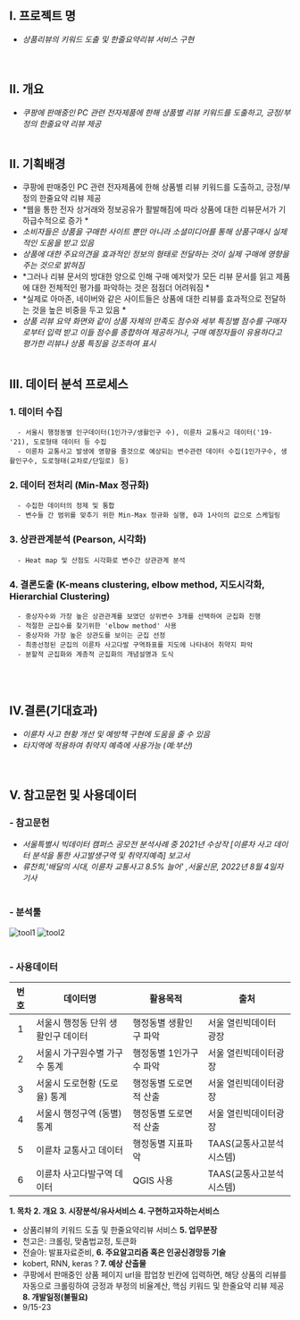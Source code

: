 
## Ⅰ. 프로젝트 명
 - *상품리뷰의 키워드 도출 및 한줄요약리뷰 서비스 구현*   
<br/><br/>    
## Ⅱ. 개요
 - *쿠팡에 판매중인 PC 관련 전자제품에 한해 상품별 리뷰 키워드를 도출하고, 긍정/부정의 한줄요약 리뷰 제공* 
<br/><br/>    
## Ⅱ. 기획배경
 - 쿠팡에 판매중인 PC 관련 전자제품에 한해 상품별 리뷰 키워드를 도출하고, 긍정/부정의 한줄요약 리뷰 제공 
 - *웹을 통한 전자 상거래와 정보공유가 활발해짐에 따라 상품에 대한 리뷰문서가 기하급수적으로 증가 *
 - *소비자들은 상품을 구매한 사이트 뿐만 아니라 소셜미디어를 통해 상품구매시 실제적인 도움을 받고 있음*
 - *상품에 대한 주요의견을 효과적인 정보의 형태로 전달하는 것이 실제 구매에 영향을 주는 것으로 밝혀짐*
 - *그러나 리뷰 문서의 방대한 양으로 인해 구매 예저앚가 모든 리뷰 문서를 읽고 제품에 대한 전체적인 평가를 파악하는 것은 점점더 어려워짐 * 
 - *실제로 아마존, 네이버와 같은 사이트들은 상품에 대한 리뷰를 효과적으로 전달하는 것을 높은 비중을 두고 있음 *
 - *상품 리뷰 요약 화면와 같이 상품 자체의 만족도 점수와 세부 특징별 점수를 구매자로부터 입력 받고 이들 점수를 종합하여 제공하거나, 구매 예정자들이 유용하다고 평가한 리뷰나 상품 특징을 강조하여 표시*
<br/><br/>    
## Ⅲ. 데이터 분석 프로세스  
 ### 1. 데이터 수집 
      - 서울시 행정동별 인구데이터(1인가구/생활인구 수), 이륜차 교통사고 데이터('19-'21), 도로형태 데이터 등 수집
      - 이륜차 교통사고 발생에 영향을 줄것으로 예상되는 변수관련 데이터 수집(1인가구수, 생활인구수, 도로형태(교차로/단일로) 등) 
 ### 2. 데이터 전처리 (Min-Max 정규화)
      - 수집한 데이터의 정제 및 통합
      - 변수들 간 범위를 맞추기 위한 Min-Max 정규화 실행, 0과 1사이의 값으로 스케일링 
 ### 3. 상관관계분석 (Pearson, 시각화)
      - Heat map 및 산점도 시각화로 변수간 상관관계 분석
 ### 4. 결론도출 (K-means clustering, elbow method, 지도시각화, Hierarchial Clustering) 
      - 중상자수와 가장 높은 상관관계를 보였던 상위변수 3개를 선택하여 군집화 진행
      - 적절한 군집수를 찾기위한 'elbow method' 사용
      - 중상자와 가장 높은 상관도를 보이는 군집 선정 
      - 최종선정된 군집의 이륜차 사고다발 구역좌표를 지도에 나타내어 취약지 파악
      - 분할적 군집화와 계층적 군집화의 개념설명과 도식
<br/><br/>      
 ## Ⅳ.결론(기대효과)
  - *이륜차 사고 현황 개선 및 예방책 구현에 도움을 줄 수 있음*
  - *타지역에 적용하여 취약지 예측에 사용가능 (예:부산)* 
<br/><br/><br/> 
 ## Ⅴ. 참고문헌 및 사용데이터    
 ### - 참고문헌 
  - *서울특별시 빅데이터 캠퍼스 공모전 분석사례 중 2021년 수상작 [이륜차 사고 데이터 분석을 통한 사고발생구역 및 취약지예측] 보고서*
  - *류찬희,'배달의 시대, 이륜차 교통사고 8.5% 늘어' ,서울신문, 2022년 8월 4일자 기사* 
<br/><br/>   
 ### - 분석툴 
 ![tool1](https://user-images.githubusercontent.com/108312240/185545721-6adcd2bd-3570-4bbd-a6c0-07a422d0329a.png)
 ![tool2](https://user-images.githubusercontent.com/108312240/185545715-81430730-123f-412a-bd32-be25aac153f5.png)
<br/><br/>
 ### - 사용데이터 
   |번호|데이터명|활용목적|출처|
   |:--:|---|---|---|
   |1| 서울시 행정동 단위 생활인구 데이터 |행정동별 생활인구 파악 |서울 열린빅데이터 광장|
   |2| 서울시 가구원수별 가구수 통계| 행정동별 1인가구수 파악 |서울 열린빅데이터광장|
   |3| 서울시 도로현황 (도로율) 통계| 행정동별 도로면적 산출 |서울 열린빅데이터광장| 
   |4| 서울시 행정구역 (동별) 통계| 행정동별 도로면적 산출 |서울 열린빅데이터광장|
   |5| 이륜차 교통사고 데이터| 행정동별 지표파악 |TAAS(교통사고분석시스템)|
   |6| 이륜차 사고다발구역 데이터| QGIS 사용 |TAAS(교통사고분석시스템)|



**1. 목차** 
**2. 개요**
**3. 시장분석/유사서비스**
**4. 구현하고자하는서비스**
 - 상품리뷰의 키워드 도출 및 한줄요약리뷰 서비스
**5. 업무분장**
 - 천고은: 크롤링, 맞춤법교정, 토큰화 
 - 전슬아: 발표자료준비, 
**6. 주요알고리즘 혹은 인공신경망등 기술**
 - kobert, RNN, keras ?
**7. 예상 산출물**
 - 쿠팡에서 판매중인 상품 페이지 url을 팝업창 빈칸에 입력하면, 해당 상품의 리뷰를 자동으로 크롤링하여 긍정과 부정의 비율계산, 핵심 키워드 및 한줄요약 리뷰 제공  
**8. 개발일정(불필요)** 
 - 9/15-23
 
